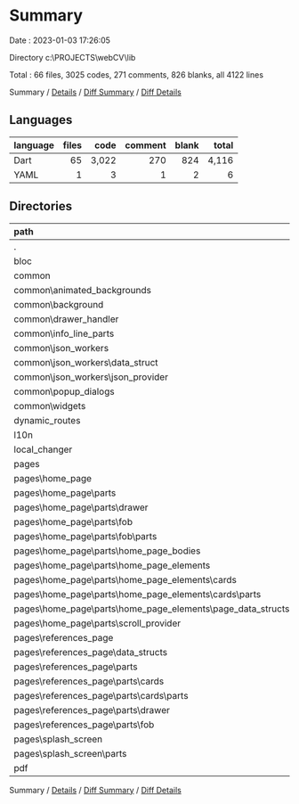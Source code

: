# Summary

Date : 2023-01-03 17:26:05

Directory c:\\PROJECTS\\webCV\\lib

Total : 66 files,  3025 codes, 271 comments, 826 blanks, all 4122 lines

Summary / [Details](details.md) / [Diff Summary](diff.md) / [Diff Details](diff-details.md)

## Languages
| language | files | code | comment | blank | total |
| :--- | ---: | ---: | ---: | ---: | ---: |
| Dart | 65 | 3,022 | 270 | 824 | 4,116 |
| YAML | 1 | 3 | 1 | 2 | 6 |

## Directories
| path | files | code | comment | blank | total |
| :--- | ---: | ---: | ---: | ---: | ---: |
| . | 66 | 3,025 | 271 | 826 | 4,122 |
| bloc | 3 | 308 | 1 | 100 | 409 |
| common | 20 | 595 | 54 | 150 | 799 |
| common\\animated_backgrounds | 2 | 52 | 10 | 6 | 68 |
| common\\background | 1 | 23 | 10 | 6 | 39 |
| common\\drawer_handler | 1 | 36 | 1 | 11 | 48 |
| common\\info_line_parts | 2 | 47 | 0 | 12 | 59 |
| common\\json_workers | 9 | 247 | 21 | 74 | 342 |
| common\\json_workers\\data_struct | 1 | 11 | 0 | 3 | 14 |
| common\\json_workers\\json_provider | 1 | 20 | 3 | 11 | 34 |
| common\\popup_dialogs | 4 | 158 | 2 | 35 | 195 |
| common\\widgets | 1 | 32 | 10 | 6 | 48 |
| dynamic_routes | 2 | 70 | 9 | 20 | 99 |
| l10n | 1 | 3 | 1 | 2 | 6 |
| local_changer | 3 | 77 | 4 | 26 | 107 |
| pages | 34 | 1,681 | 104 | 435 | 2,220 |
| pages\\home_page | 20 | 1,037 | 23 | 268 | 1,328 |
| pages\\home_page\\parts | 19 | 1,004 | 20 | 260 | 1,284 |
| pages\\home_page\\parts\\drawer | 1 | 48 | 0 | 16 | 64 |
| pages\\home_page\\parts\\fob | 4 | 185 | 4 | 38 | 227 |
| pages\\home_page\\parts\\fob\\parts | 3 | 69 | 1 | 16 | 86 |
| pages\\home_page\\parts\\home_page_bodies | 3 | 170 | 8 | 42 | 220 |
| pages\\home_page\\parts\\home_page_elements | 10 | 587 | 8 | 159 | 754 |
| pages\\home_page\\parts\\home_page_elements\\cards | 8 | 416 | 8 | 102 | 526 |
| pages\\home_page\\parts\\home_page_elements\\cards\\parts | 4 | 187 | 8 | 46 | 241 |
| pages\\home_page\\parts\\home_page_elements\\page_data_structs | 2 | 171 | 0 | 57 | 228 |
| pages\\home_page\\parts\\scroll_provider | 1 | 14 | 0 | 5 | 19 |
| pages\\references_page | 12 | 579 | 34 | 147 | 760 |
| pages\\references_page\\data_structs | 1 | 72 | 24 | 14 | 110 |
| pages\\references_page\\parts | 10 | 435 | 2 | 107 | 544 |
| pages\\references_page\\parts\\cards | 6 | 225 | 0 | 56 | 281 |
| pages\\references_page\\parts\\cards\\parts | 3 | 113 | 0 | 24 | 137 |
| pages\\references_page\\parts\\drawer | 1 | 27 | 1 | 9 | 37 |
| pages\\references_page\\parts\\fob | 1 | 97 | 0 | 20 | 117 |
| pages\\splash_screen | 2 | 65 | 47 | 20 | 132 |
| pages\\splash_screen\\parts | 1 | 42 | 4 | 10 | 56 |
| pdf | 2 | 234 | 77 | 75 | 386 |

Summary / [Details](details.md) / [Diff Summary](diff.md) / [Diff Details](diff-details.md)